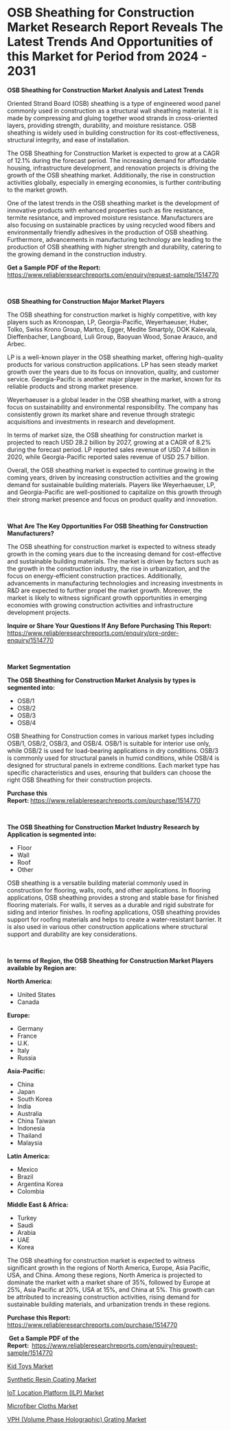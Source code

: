 <p><h1>OSB Sheathing for Construction Market Research Report Reveals The Latest Trends And Opportunities of this Market for Period from 2024 - 2031</h1></p><p><strong>OSB Sheathing for Construction Market Analysis and Latest Trends</strong></p>
<p><p>Oriented Strand Board (OSB) sheathing is a type of engineered wood panel commonly used in construction as a structural wall sheathing material. It is made by compressing and gluing together wood strands in cross-oriented layers, providing strength, durability, and moisture resistance. OSB sheathing is widely used in building construction for its cost-effectiveness, structural integrity, and ease of installation.</p><p>The OSB Sheathing for Construction Market is expected to grow at a CAGR of 12.1% during the forecast period. The increasing demand for affordable housing, infrastructure development, and renovation projects is driving the growth of the OSB sheathing market. Additionally, the rise in construction activities globally, especially in emerging economies, is further contributing to the market growth.</p><p>One of the latest trends in the OSB sheathing market is the development of innovative products with enhanced properties such as fire resistance, termite resistance, and improved moisture resistance. Manufacturers are also focusing on sustainable practices by using recycled wood fibers and environmentally friendly adhesives in the production of OSB sheathing. Furthermore, advancements in manufacturing technology are leading to the production of OSB sheathing with higher strength and durability, catering to the growing demand in the construction industry.</p></p>
<p><strong>Get a Sample PDF of the Report:&nbsp;</strong> <a href="https://www.reliableresearchreports.com/enquiry/request-sample/1514770">https://www.reliableresearchreports.com/enquiry/request-sample/1514770</a></p>
<p>&nbsp;</p>
<p><strong>OSB Sheathing for Construction Major Market Players</strong></p>
<p><p>The OSB sheathing for construction market is highly competitive, with key players such as Kronospan, LP, Georgia-Pacific, Weyerhaeuser, Huber, Tolko, Swiss Krono Group, Martco, Egger, Medite Smartply, DOK Kalevala, Dieffenbacher, Langboard, Luli Group, Baoyuan Wood, Sonae Arauco, and Arbec.</p><p>LP is a well-known player in the OSB sheathing market, offering high-quality products for various construction applications. LP has seen steady market growth over the years due to its focus on innovation, quality, and customer service. Georgia-Pacific is another major player in the market, known for its reliable products and strong market presence.</p><p>Weyerhaeuser is a global leader in the OSB sheathing market, with a strong focus on sustainability and environmental responsibility. The company has consistently grown its market share and revenue through strategic acquisitions and investments in research and development.</p><p>In terms of market size, the OSB sheathing for construction market is projected to reach USD 28.2 billion by 2027, growing at a CAGR of 8.2% during the forecast period. LP reported sales revenue of USD 7.4 billion in 2020, while Georgia-Pacific reported sales revenue of USD 25.7 billion.</p><p>Overall, the OSB sheathing market is expected to continue growing in the coming years, driven by increasing construction activities and the growing demand for sustainable building materials. Players like Weyerhaeuser, LP, and Georgia-Pacific are well-positioned to capitalize on this growth through their strong market presence and focus on product quality and innovation.</p></p>
<p>&nbsp;</p>
<p><strong>What Are The Key Opportunities For OSB Sheathing for Construction Manufacturers?</strong></p>
<p><p>The OSB sheathing for construction market is expected to witness steady growth in the coming years due to the increasing demand for cost-effective and sustainable building materials. The market is driven by factors such as the growth in the construction industry, the rise in urbanization, and the focus on energy-efficient construction practices. Additionally, advancements in manufacturing technologies and increasing investments in R&D are expected to further propel the market growth. Moreover, the market is likely to witness significant growth opportunities in emerging economies with growing construction activities and infrastructure development projects.</p></p>
<p><strong>Inquire or Share Your Questions If Any Before Purchasing This Report:</strong> <a href="https://www.reliableresearchreports.com/enquiry/pre-order-enquiry/1514770">https://www.reliableresearchreports.com/enquiry/pre-order-enquiry/1514770</a></p>
<p>&nbsp;</p>
<p><strong>Market Segmentation</strong></p>
<p><strong>The OSB Sheathing for Construction Market Analysis by types is segmented into:</strong></p>
<p><ul><li>OSB/1</li><li>OSB/2</li><li>OSB/3</li><li>OSB/4</li></ul></p>
<p><p>OSB Sheathing for Construction comes in various market types including OSB/1, OSB/2, OSB/3, and OSB/4. OSB/1 is suitable for interior use only, while OSB/2 is used for load-bearing applications in dry conditions. OSB/3 is commonly used for structural panels in humid conditions, while OSB/4 is designed for structural panels in extreme conditions. Each market type has specific characteristics and uses, ensuring that builders can choose the right OSB Sheathing for their construction projects.</p></p>
<p><strong>Purchase this Report:&nbsp;</strong><a href="https://www.reliableresearchreports.com/purchase/1514770">https://www.reliableresearchreports.com/purchase/1514770</a></p>
<p>&nbsp;</p>
<p><strong>The OSB Sheathing for Construction Market Industry Research by Application is segmented into:</strong></p>
<p><ul><li>Floor</li><li>Wall</li><li>Roof</li><li>Other</li></ul></p>
<p><p>OSB sheathing is a versatile building material commonly used in construction for flooring, walls, roofs, and other applications. In flooring applications, OSB sheathing provides a strong and stable base for finished flooring materials. For walls, it serves as a durable and rigid substrate for siding and interior finishes. In roofing applications, OSB sheathing provides support for roofing materials and helps to create a water-resistant barrier. It is also used in various other construction applications where structural support and durability are key considerations.</p></p>
<p>&nbsp;</p>
<p><strong>In terms of Region, the OSB Sheathing for Construction Market Players available by Region are:</strong></p>
<p>
    <p> <strong> North America: </strong>
        <ul>
            <li>United States</li>
            <li>Canada</li>
        </ul>
        </p> 
    <p> <strong> Europe: </strong>
        <ul>
            <li>Germany</li>
            <li>France</li>
            <li>U.K.</li>
            <li>Italy</li>
            <li>Russia</li>
        </ul>
        </p> 
    <p> <strong> Asia-Pacific: </strong>
        <ul>
            <li>China</li>
            <li>Japan</li>
            <li>South Korea</li>
            <li>India</li>
            <li>Australia</li>
            <li>China Taiwan</li>
            <li>Indonesia</li>
            <li>Thailand</li>
            <li>Malaysia</li>
        </ul>
        </p> 
    <p> <strong> Latin America: </strong>
        <ul>
            <li>Mexico</li>
            <li>Brazil</li>
            <li>Argentina Korea</li>
            <li>Colombia</li>
        </ul>
        </p> 
    <p> <strong> Middle East & Africa: </strong>
        <ul>
            <li>Turkey</li>
            <li>Saudi</li>
            <li>Arabia</li>
            <li>UAE</li>
            <li>Korea</li>
        </ul>
    </p>
    </p>
<p><p>The OSB sheathing for construction market is expected to witness significant growth in the regions of North America, Europe, Asia Pacific, USA, and China. Among these regions, North America is projected to dominate the market with a market share of 35%, followed by Europe at 25%, Asia Pacific at 20%, USA at 15%, and China at 5%. This growth can be attributed to increasing construction activities, rising demand for sustainable building materials, and urbanization trends in these regions.</p></p>
<p><strong>Purchase this Report: </strong><a href="https://www.reliableresearchreports.com/purchase/1514770">https://www.reliableresearchreports.com/purchase/1514770</a></p>
<p>&nbsp;<strong>Get a Sample PDF of the Report:&nbsp;&nbsp;</strong><a href="https://www.reliableresearchreports.com/enquiry/request-sample/1514770">https://www.reliableresearchreports.com/enquiry/request-sample/1514770</a></p>
<p><strong></strong></p>
<p><p><a href="https://flame-sidecar-702.notion.site/Kid-Toys-Market-Size-Growing-and-Forecasted-for-period-from-2024-2031-and-provides-complete-market-21ab9dbf54f44f94bb4476041a3a19ad">Kid Toys Market</a></p><p><a href="https://view.publitas.com/reportprime-1/synthetic-resin-coating-market-size-share-trends-analysis-report-by-application-regional-outlook-competitive-strategies-and-segment-forecasts-2024-2031/">Synthetic Resin Coating Market</a></p><p><a href="https://pretty-mail-caf.notion.site/IoT-Location-Platform-ILP-Market-Growth-Market-Trends-COVID-19-Impact-and-Forecasts-for-period--2ca5eb19aff049bfacb2d7c534e3e229">IoT Location Platform (ILP) Market</a></p><p><a href="https://view.publitas.com/reportprime-1/microfiber-cloths-market-size-and-examines-its-market-scope-with-a-primary-focus-on-growth-opportunities-and-forecasted-trends-spanning-from-2024-to-2031/">Microfiber Cloths Market</a></p><p><a href="https://full-wildebeest-80b.notion.site/VPH-Volume-Phase-Holographic-Grating-Market-Analysis-and-Market-Size-Global-Industry-Overview-Ma-fb6e0e80693445349f1fdbe42e07210a">VPH (Volume Phase Holographic) Grating Market</a></p></p>